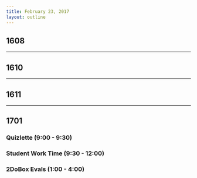 ```yaml
---
title: February 23, 2017
layout: outline
---
```


## 1608

--------------------------------------------

## 1610

--------------------------------------------

## 1611

--------------------------------------------

## 1701

### Quizlette (9:00 - 9:30)

### Student Work Time (9:30 - 12:00)

### 2DoBox Evals (1:00 - 4:00)
